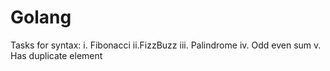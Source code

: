 # Golang

Tasks for syntax:
i. Fibonacci
ii.FizzBuzz
iii. Palindrome
iv. Odd even sum
v. Has duplicate element
